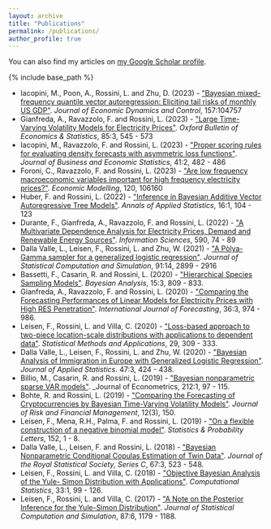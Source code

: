 ```yaml
---
layout: archive
title: "Publications"
permalink: /publications/
author_profile: true
---
```


You can also find my articles on <a href="https://scholar.google.com/citations?user=97jJTIEAAAAJ&hl=en">my Google Scholar profile</a>.

{% include base_path %}


* Iacopini, M., Poon, A., Rossini, L. and Zhu, D. (2023) - ["Bayesian mixed-frequency quantile vector autoregression: Eliciting tail risks of monthly US GDP"](https://www.sciencedirect.com/science/article/pii/S016518892300163X?via%3Dihub). _Journal of Economic Dynamics and Control_, 157:104757
* Gianfreda, A., Ravazzolo, F. and Rossini, L. (2023) - ["Large Time-Varying Volatility Models for Electricity Prices"](https://onlinelibrary.wiley.com/doi/10.1111/obes.12532). _Oxford Bulletin of Economics & Statistics_, 85:3, 545 - 573
* Iacopini, M., Ravazzolo, F. and Rossini, L. (2023) - ["Proper scoring rules for evaluating density forecasts with asymmetric loss functions"](https://amstat.tandfonline.com/doi/full/10.1080/07350015.2022.2035229). _Journal of Business and Economic Statistics_, 41:2, 482 - 486
* Foroni, C., Ravazzolo, F. and Rossini, L. (2023) - ["Are low frequency macroeconomic variables important for high frequency electricity prices?"](https://www.sciencedirect.com/science/article/pii/S0264999322003972?via%3Dihub). _Economic Modelling_, 120, 106160
* Huber, F. and Rossini, L. (2022) - ["Inference in Bayesian Additive Vector Autoregressive Tree Models"](https://projecteuclid.org/journals/annals-of-applied-statistics/volume-16/issue-1/Inference-in-Bayesian-additive-vector-autoregressive-tree-models/10.1214/21-AOAS1488.short). _Annals of Applied Statistics_, 16:1, 104 - 123
* Durante, F., Gianfreda, A., Ravazzolo, F. and Rossini, L. (2022) - ["A Multivariate Dependence Analysis for Electricity Prices, Demand and Renewable Energy Sources"](https://www.sciencedirect.com/science/article/pii/S0020025522000032). _Information Sciences_, 590, 74 - 89
* Dalla Valle, L., Leisen, F., Rossini, L. and Zhu, W. (2021) - ["A Pòlya-Gamma sampler for a generalized logistic regression"](https://www.tandfonline.com/eprint/7CQHU4ZHE8FGZAWGZ992/full?target=10.1080/00949655.2021.1910947). _Journal of Statistical Computation and Simulation_, 91:14, 2899 - 2916
* Bassetti, F., Casarin, R. and Rossini, L. (2020) - ["Hierarchical Species Sampling Models"](https://projecteuclid.org/journals/bayesian-analysis/volume-15/issue-3/Hierarchical-Species-Sampling-Models/10.1214/19-BA1168.full). _Bayesian Analysis_, 15:3, 809 - 833.
* Gianfreda, A., Ravazzolo, F. and Rossini, L. (2020) - ["Comparing the Forecasting Performances of Linear Models for Electricity Prices with High RES Penetration"](https://www.sciencedirect.com/science/article/pii/S0169207019302596?via%3Dihub). _International Journal of Forecasting_, 36:3, 974 - 986.
* Leisen, F., Rossini, L. and Villa, C. (2020) - ["Loss-based approach to two-piece location-scale distributions with applications to dependent data"](https://link.springer.com/article/10.1007/s10260-019-00481-x). _Statistical Methods and Applications_, 29, 309 - 333.
* Dalla Valle, L., Leisen, F., Rossini, L. and Zhu, W. (2020) - ["Bayesian Analysis of Immigration in Europe with Generalized Logistic Regression"](https://www.tandfonline.com/doi/full/10.1080/02664763.2019.1642310). _Journal of Applied Statistics_. 47:3, 424 - 438.
* Billio, M., Casarin, R. and Rossini, L. (2019) - ["Bayesian nonparametric sparse VAR models"](https://www.sciencedirect.com/science/article/pii/S0304407619300776?via%3Dihub). _Journal of Econometrics, 212:1, 97 - 115.
* Bohte, R. and Rossini, L. (2019) - ["Comparing the Forecasting of Cryptocurrencies by Bayesian Time-Varying Volatility Models"](https://www.mdpi.com/1911-8074/12/3/150). _Journal of Risk and Financial Management_, 12(3), 150.
* Leisen, F., Mena, R.H., Palma, F. and Rossini, L. (2019) - ["On a flexible construction of a negative binomial model"](https://www.sciencedirect.com/science/article/pii/S0167715219301075?via%3Dihub). _Statistics & Probability Letters_, 152, 1 - 8.
* Dalla Valle, L., Leisen, F. and Rossini, L. (2018) - ["Bayesian Nonparametric Conditional Copulas Estimation of Twin Data"](https://rss.onlinelibrary.wiley.com/doi/full/10.1111/rssc.12237). _Journal of the Royal Statistical Society, Series C_, 67:3, 523 - 548.
* Leisen, F., Rossini, L. and Villa, C. (2018) - ["Objective Bayesian Analysis of the Yule- Simon Distribution with Applications"](https://link.springer.com/article/10.1007/s00180-017-0735-1). _Computational Statistics_, 33:1, 99 - 126.
* Leisen, F., Rossini, L. and Villa, C. (2017) - ["A Note on the Posterior Inference for the Yule-Simon Distribution"](https://www.tandfonline.com/doi/full/10.1080/00949655.2016.1255741). _Journal of Statistical Computation and Simulation_, 87:6, 1179 - 1188.
